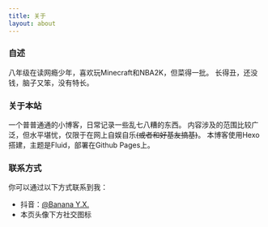 ```yaml
---
title: 关于
layout: about
---
```

### 自述
八年级在读网瘾少年，喜欢玩Minecraft和NBA2K，但菜得一批。
长得丑，还没钱，脑子又笨，没有特长。
### 关于本站
一个普普通通的小博客，日常记录一些乱七八糟的东西。
内容涉及的范围比较广泛，但水平堪忧，仅限于在网上自娱自乐~~(或者和好基友搞基)~~。
本博客使用Hexo搭建，主题是Fluid，部署在Github Pages上。
### 联系方式
你可以通过以下方式联系到我：
- 抖音：<a href="https://www.douyin.com/user/MS4wLjABAAAA0y-EB2FwDesDJnUjwTTJJU7uuvcOaIHr07y0bAFh_Wk" target="_blank">@Banana Y.X.</a>
- 本页头像下方社交图标

